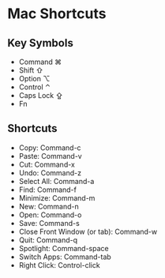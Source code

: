 # Mac Shortcuts

## Key Symbols
- Command ⌘
- Shift ⇧
- Option ⌥
- Control ⌃
- Caps Lock ⇪
- Fn

## Shortcuts
- Copy: Command-c
- Paste: Command-v
- Cut: Command-x
- Undo: Command-z
- Select All: Command-a
- Find: Command-f
- Minimize: Command-m
- New: Command-n
- Open: Command-o
- Save: Command-s
- Close Front Window (or tab): Command-w
- Quit: Command-q
- Spotlight: Command-space
- Switch Apps: Command-tab
- Right Click: Control-click